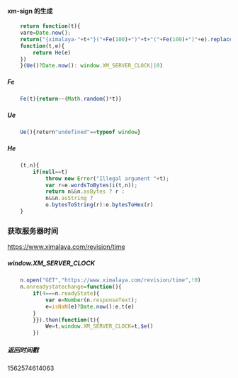 #### xm-sign 的生成
``` javascript
    return function(t){
    vare=Date.now();
    return("{ximalaya-"+t+"}("+Fe(100)+")"+t+"("+Fe(100)+")"+e).replace(/{([\w-]+)}/,
    function(t,e){
        return He(e)
    })
    }(Ue()?Date.now(): window.XM_SERVER_CLOCK||0)
```
##### Fe
``` javascript
    Fe(t){return~~(Math.random()*t)}
```

##### Ue
``` javascript
    Ue(){return"undefined"==typeof window}
```

##### He
``` javascript
    (t,n){
        if(null==t)
            throw new Error("Illegal argument "+t);
            var r=e.wordsToBytes(i(t,n));
            return n&&n.asBytes ? r : 
            n&&n.asString ? 
            o.bytesToString(r):e.bytesToHex(r)
    }
```

### 获取服务器时间
https://www.ximalaya.com/revision/time

##### window.XM_SERVER_CLOCK
``` javascript
    n.open("GET","https://www.ximalaya.com/revision/time",!0)
    n.onreadystatechange=function(){
        if(4===n.readyState){
            var e=Number(n.responseText);
            e=isNaN(e)?Date.now():e,t(e)
        }
        }}).then(function(t){
            We=t,window.XM_SERVER_CLOCK=t,$e()
        })
```
##### 返回时间戳
1562574614063
